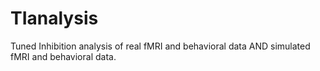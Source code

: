 # TIanalysis
Tuned Inhibition analysis of real fMRI and behavioral data AND simulated fMRI and behavioral data.
